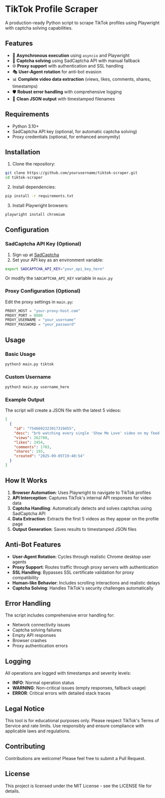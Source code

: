 # TikTok Profile Scraper

A production-ready Python script to scrape TikTok profiles using Playwright with captcha solving capabilities.

## Features

- 🚀 **Asynchronous execution** using `asyncio` and Playwright
- 🔐 **Captcha solving** using SadCaptcha API with manual fallback
- 🌐 **Proxy support** with authentication and SSL handling
- 🎭 **User-Agent rotation** for anti-bot evasion
- 📊 **Complete video data extraction** (views, likes, comments, shares, timestamps)
- 🛡️ **Robust error handling** with comprehensive logging
- 📁 **Clean JSON output** with timestamped filenames

## Requirements

- Python 3.10+
- SadCaptcha API key (optional, for automatic captcha solving)
- Proxy credentials (optional, for enhanced anonymity)

## Installation

1. Clone the repository:
```bash
git clone https://github.com/yourusername/tiktok-scraper.git
cd tiktok-scraper
```

2. Install dependencies:
```bash
pip install -r requirements.txt
```

3. Install Playwright browsers:
```bash
playwright install chromium
```

## Configuration

### SadCaptcha API Key (Optional)
1. Sign up at [SadCaptcha](https://www.sadcaptcha.com/dashboard)
2. Set your API key as an environment variable:
```bash
export SADCAPTCHA_API_KEY="your_api_key_here"
```
Or modify the `SADCAPTCHA_API_KEY` variable in `main.py`

### Proxy Configuration (Optional)
Edit the proxy settings in `main.py`:
```python
PROXY_HOST = "your-proxy-host.com"
PROXY_PORT = 8080
PROXY_USERNAME = "your_username"
PROXY_PASSWORD = "your_password"
```

## Usage

### Basic Usage
```bash
python3 main.py tiktok
```

### Custom Username
```bash
python3 main.py username_here
```

### Example Output
The script will create a JSON file with the latest 5 videos:
```json
[
  {
    "id": "7546692323917319455",
    "desc": "brb watching every single 'Show Me Love' video on my feed @wizthemc #BehindTheBreakthrough",
    "views": 262700,
    "likes": 2454,
    "comments": 1703,
    "shares": 193,
    "created": "2025-09-05T19:40:54"
  }
]
```

## How It Works

1. **Browser Automation**: Uses Playwright to navigate to TikTok profiles
2. **API Interception**: Captures TikTok's internal API responses for video data
3. **Captcha Handling**: Automatically detects and solves captchas using SadCaptcha API
4. **Data Extraction**: Extracts the first 5 videos as they appear on the profile page
5. **Output Generation**: Saves results to timestamped JSON files

## Anti-Bot Features

- **User-Agent Rotation**: Cycles through realistic Chrome desktop user agents
- **Proxy Support**: Routes traffic through proxy servers with authentication
- **SSL Handling**: Bypasses SSL certificate validation for proxy compatibility
- **Human-like Behavior**: Includes scrolling interactions and realistic delays
- **Captcha Solving**: Handles TikTok's security challenges automatically

## Error Handling

The script includes comprehensive error handling for:
- Network connectivity issues
- Captcha solving failures
- Empty API responses
- Browser crashes
- Proxy authentication errors

## Logging

All operations are logged with timestamps and severity levels:
- **INFO**: Normal operation status
- **WARNING**: Non-critical issues (empty responses, fallback usage)
- **ERROR**: Critical errors with detailed stack traces

## Legal Notice

This tool is for educational purposes only. Please respect TikTok's Terms of Service and rate limits. Use responsibly and ensure compliance with applicable laws and regulations.

## Contributing

Contributions are welcome! Please feel free to submit a Pull Request.

## License

This project is licensed under the MIT License - see the LICENSE file for details. 
